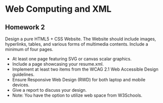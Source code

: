 # Web Computing and XML

## Homework 2

Design a pure HTML5 + CSS Website. The Website should include images, hyperlinks, tables, and various forms of multimedia contents. Include a minimum of four pages.

- At least one page featuring SVG or canvas scalar graphics.
- Include a page showcasing your resume.xml.
- Implement at least two items from the WCAG 2.1 Web Accessible Design guidelines.
- Ensure Responsive Web Design (RWD) for both laptop and mobile devices.
- Give a report to discuss your design.
- Note: You have the option to utilize web space from W3Schools.
